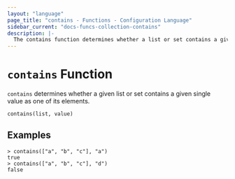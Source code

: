 ```yaml
---
layout: "language"
page_title: "contains - Functions - Configuration Language"
sidebar_current: "docs-funcs-collection-contains"
description: |-
  The contains function determines whether a list or set contains a given value.
---
```


# `contains` Function

`contains` determines whether a given list or set contains a given single value
as one of its elements.

```hcl
contains(list, value)
```

## Examples

```
> contains(["a", "b", "c"], "a")
true
> contains(["a", "b", "c"], "d")
false
```
